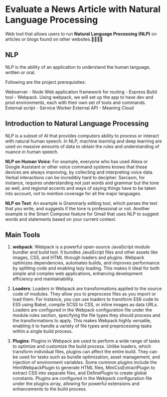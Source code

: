 # Evaluate a News Article with Natural Language Processing

Web tool that allows users to run **Natural Language Processing (NLP)** on articles or blogs found on other websites.🙎‍♀️🙎‍♂️



## NLP

NLP is the ability of an application to understand the human language, written or oral.

Following are the project prerequisites:

Webserver - Node
Web application framework for routing - Express
Build tool - Webpack. Using webpack, we will set up the app to have dev and prod environments, each with their own set of tools and commands.
External script - Service Worker
External API - Meaning Cloud




## Introduction to Natural Language Processing

NLP is a subset of AI that provides computers ability to process or interact with natural human speech. In NLP, machine learning and deep learning are used on massive amounts of data to obtain the rules and understanding of nuance in human speech.

**NLP on Human Voice**: For example, everyone who has used Alexa or Google Assistant or other voice command systems knows that these devices are always improving, by collecting and interpreting voice data. Verbal interactions can be incredibly hard to decipher. Sarcasm, for instance, requires understanding not just words and grammar but the tone as well, and regional accents and ways of saying things have to be taken into account, not to mention coverage for all the major languages.

**NLP on Text**: An example is Grammarly editing tool, which parses the text that you write, and suggests if the tone is professional or not. Another example is the Smart Compose feature for Gmail that uses NLP to suggest words and statements based on your current context.


## Main Tools

1. **webpack**: Webpack is a powerful open-source JavaScript module bundler and build tool. It bundles JavaScript files and other assets like images, CSS, and HTML through loaders and plugins. Webpack optimizes dependencies, automates builds, and improves performance by splitting code and enabling lazy loading. This makes it ideal for both simple and complex web applications, enhancing development efficiency and maintainability.

2. **Loaders**: Loaders in Webpack are transformations applied to the source code of modules. They allow you to preprocess files as you import or load them. For instance, you can use loaders to transform ES6 code to ES5 using Babel, compile SCSS to CSS, or inline images as data URLs. Loaders are configured in the Webpack configuration file under the module.rules section, specifying the file types they should process and the transformations to apply. This makes Webpack highly versatile, enabling it to handle a variety of file types and preprocessing tasks within a single build process.

3. **Plugins**: Plugins in Webpack are used to perform a wide range of tasks to optimize and customize the build process. Unlike loaders, which transform individual files, plugins can affect the entire build. They can be used for tasks such as bundle optimization, asset management, and injection of environment variables. Some common plugins include the HtmlWebpackPlugin to generate HTML files, MiniCssExtractPlugin to extract CSS into separate files, and DefinePlugin to create global constants. Plugins are configured in the Webpack configuration file under the plugins array, allowing for powerful extensions and enhancements to the build process.

